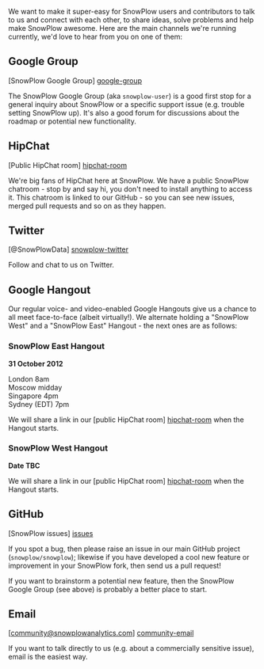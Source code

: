 We want to make it super-easy for SnowPlow users and contributors to talk to us and connect with each other, to share ideas, solve problems and help make SnowPlow awesome. Here are the main channels we're running currently, we'd love to hear from you on one of them:

## Google Group

[SnowPlow Google Group] [google-group]

The SnowPlow Google Group (aka `snowplow-user`) is a good first stop for a general inquiry about SnowPlow or a specific support issue (e.g. trouble setting SnowPlow up). It's also a good forum for discussions about the roadmap or potential new functionality.

## HipChat

[Public HipChat room] [hipchat-room]

We're big fans of HipChat here at SnowPlow. We have a public SnowPlow chatroom - stop by and say hi, you don't need to install anything to access it. This chatroom is linked to our GitHub - so you can see new issues, merged pull requests and so on as they happen.

## Twitter

[@SnowPlowData] [snowplow-twitter]

Follow and chat to us on Twitter.

## Google Hangout

Our regular voice- and video-enabled Google Hangouts give us a chance to all meet face-to-face (albeit virtually!). We alternate holding a "SnowPlow West" and a "SnowPlow East" Hangout - the next ones are as follows:

### SnowPlow East Hangout 

**31 October 2012**

London 8am  
Moscow midday  
Singapore 4pm  
Sydney (EDT) 7pm

We will share a link in our [public HipChat room] [hipchat-room] when the Hangout starts.

### SnowPlow West Hangout

**Date TBC**

We will share a link in our [public HipChat room] [hipchat-room] when the Hangout starts.

## GitHub

[SnowPlow issues] [issues]

If you spot a bug, then please raise an issue in our main GitHub project (`snowplow/snowplow`); likewise if you have developed a cool new feature or improvement in your SnowPlow fork, then send us a pull request!

If you want to brainstorm a potential new feature, then the SnowPlow Google Group (see above) is probably a better place to start.

## Email

[community@snowplowanalytics.com] [community-email]

If you want to talk directly to us (e.g. about a commercially sensitive issue), email is the easiest way.

[google-group]: https://groups.google.com/forum/#!forum/snowplow-user
[snowplow-twitter]: https://twitter.com/SnowPlowData
[new-issue]: https://github.com/snowplow/snowplow/issues/new
[issues]: https://github.com/snowplow/snowplow/issues?direction=desc&sort=created&state=open
[community-email]: mailto:community@snowplowanalytics.com
[hipchat-room]: http://www.hipchat.com/gxNgWtAa5